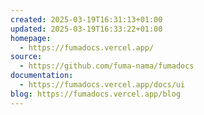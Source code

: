 ```yaml
---
created: 2025-03-19T16:31:13+01:00
updated: 2025-03-19T16:33:22+01:00
homepage:
  - https://fumadocs.vercel.app/
source:
  - https://github.com/fuma-nama/fumadocs
documentation:
  - https://fumadocs.vercel.app/docs/ui
blog: https://fumadocs.vercel.app/blog
---
```

